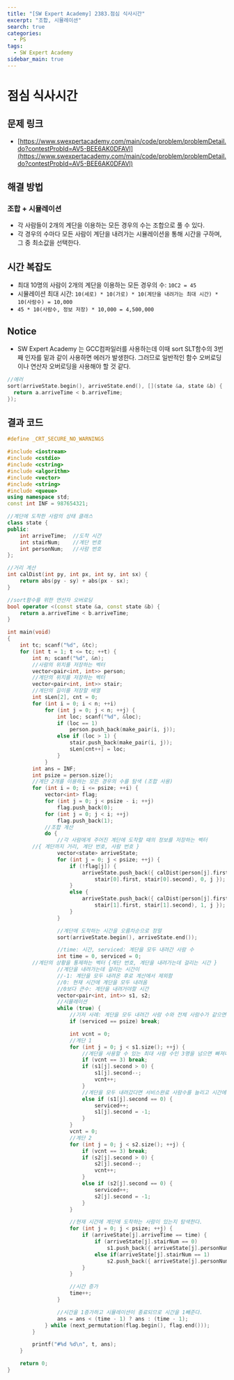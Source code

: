 ```yaml
---
title: "[SW Expert Academy] 2383.점심 식사시간"
excerpt: "조합, 시뮬레이션"
search: true
categories:
  - PS
tags:
  - SW Expert Academy
sidebar_main: true
---
```


# 점심 식사시간

## 문제 링크
- [https://www.swexpertacademy.com/main/code/problem/problemDetail.do?contestProbId=AV5-BEE6AK0DFAVl](https://www.swexpertacademy.com/main/code/problem/problemDetail.do?contestProbId=AV5-BEE6AK0DFAVl)

## 해결 방법
### 조합 + 시뮬레이션
- 각 사람들이 2개의 계단을 이용하는 모든 경우의 수는 조합으로 풀 수 있다.
- 각 경우의 수마다 모든 사람이 계단을 내려가는 시뮬레이션을 통해 시간을 구하며, 그 중 최소값을 선택한다.

## 시간 복잡도
- 최대 10명의 사람이 2개의 계단을 이용하는 모든 경우의 수: ```10C2 = 45```
- 시뮬레이션 최대 시간: ```10(세로) * 10(가로) * 10(계단을 내려가는 최대 시간) * 10(사람수) = 10,000```
- ```45 * 10(사람수, 정보 저장) * 10,000 = 4,500,000```

## Notice
- SW Expert Academy 는 GCC컴파일러를 사용하는데 이때 sort SLT함수의 3번째 인자를 밑과 같이 사용하면 에러가 발생한다. 그러므로 일반적인 함수 오버로딩이나 연산자 오버로딩을 사용해야 할 것 같다.

```cpp
//에러
sort(arriveState.begin(), arriveState.end(), [](state &a, state &b) {
  return a.arriveTime < b.arriveTime;
});
```

##  결과 코드

```cpp
#define _CRT_SECURE_NO_WARNINGS

#include <iostream>
#include <cstdio>
#include <cstring>
#include <algorithm>
#include <vector>
#include <string>
#include <queue>
using namespace std;
const int INF = 987654321;

//계단에 도착한 사람의 상태 클래스
class state {
public:
	int arriveTime;  //도착 시간
	int stairNum;    //계단 번호
	int personNum;   //사람 번호
};

//거리 계산
int calDist(int py, int px, int sy, int sx) {
	return abs(py - sy) + abs(px - sx);
}

//sort함수를 위한 연산자 오버로딩
bool operator <(const state &a, const state &b) {
	return a.arriveTime < b.arriveTime;
}

int main(void)
{
	int tc; scanf("%d", &tc);
	for (int t = 1; t <= tc; ++t) {
		int n; scanf("%d", &n);
		//사람의 위치를 저장하는 벡터
		vector<pair<int, int>> person;
		//계단의 위치를 저장하는 벡터
		vector<pair<int, int>> stair;
		//계단의 길이를 저장할 배열
		int sLen[2], cnt = 0;
		for (int i = 0; i < n; ++i)
			for (int j = 0; j < n; ++j) {
				int loc; scanf("%d", &loc);
				if (loc == 1)
					person.push_back(make_pair(i, j));
				else if (loc > 1) {
					stair.push_back(make_pair(i, j));
					sLen[cnt++] = loc;
				}
			}
		int ans = INF;
		int psize = person.size();
		//계단 2개를 이용하는 모든 경우의 수를 탐색 (조합 사용)
		for (int i = 0; i <= psize; ++i) {
			vector<int> flag;
			for (int j = 0; j < psize - i; ++j)
				flag.push_back(0);
			for (int j = 0; j < i; ++j)
				flag.push_back(1);
			//조합 계산
			do {
				//각 사람에게 주어진 계단에 도착할 때의 정보를 저장하는 벡터
        //{ 계단까지 거리, 계단 번호, 사람 번호 }
				vector<state> arriveState;
				for (int j = 0; j < psize; ++j) {
					if (!flag[j]) {
						arriveState.push_back({ calDist(person[j].first, person[j].second,
							stair[0].first, stair[0].second), 0, j });
					}
					else {
						arriveState.push_back({ calDist(person[j].first, person[j].second,
							stair[1].first, stair[1].second), 1, j });
					}
				}

				//계단에 도착하는 시간을 오름차순으로 정렬
				sort(arriveState.begin(), arriveState.end());

				//time: 시간, serviced: 계단을 모두 내려간 사람 수
				int time = 0, serviced = 0;
        //계단의 상황을 통제하는 벡터 {계단 번호, 계단을 내려가는데 걸리는 시간 }
				//계단을 내려가는데 걸리는 시간이
				//-1: 계단을 모두 내려온 후로 계산에서 제외함
				//0: 현재 시간에 계단을 모두 내려옴
				//0보다 큰수: 계단을 내려거야할 시간
				vector<pair<int, int>> s1, s2;
				//시뮬레이션
				while (true) {
					//기저 사례: 계단을 모두 내려간 사람 수와 전체 사람수가 같으면 종료
					if (serviced == psize) break;

					int vcnt = 0;
					//계단 1
					for (int j = 0; j < s1.size(); ++j) {
						//계단을 사용할 수 있는 최대 사람 수인 3명을 넘으면 빠져나간다.
						if (vcnt == 3) break;
						if (s1[j].second > 0) {
							s1[j].second--;
							vcnt++;
						}
						//계단을 모두 내려갔다면 서비스완료 사람수를 늘리고 시간에 -1값을 넣는다.
						else if (s1[j].second == 0) {
							serviced++;
							s1[j].second = -1;
						}
					}
					vcnt = 0;
					//계단 2
					for (int j = 0; j < s2.size(); ++j) {
						if (vcnt == 3) break;
						if (s2[j].second > 0) {
							s2[j].second--;
							vcnt++;
						}
						else if (s2[j].second == 0) {
							serviced++;
							s2[j].second = -1;
						}
					}

					//현재 시간에 계단에 도착하는 사람이 있는지 탐색한다.
					for (int j = 0; j < psize; ++j) {
						if (arriveState[j].arriveTime == time) {
							if (arriveState[j].stairNum == 0)
								s1.push_back({ arriveState[j].personNum, sLen[0] });
							else if(arriveState[j].stairNum == 1)
								s2.push_back({ arriveState[j].personNum, sLen[1] });
						}
					}

					//시간 증가
					time++;
				}

				//시간을 1증가하고 시뮬레이션이 종료되므로 시간을 1빼준다.
				ans = ans < (time - 1) ? ans : (time - 1);
			} while (next_permutation(flag.begin(), flag.end()));
		}

		printf("#%d %d\n", t, ans);
	}

	return 0;
}
```
